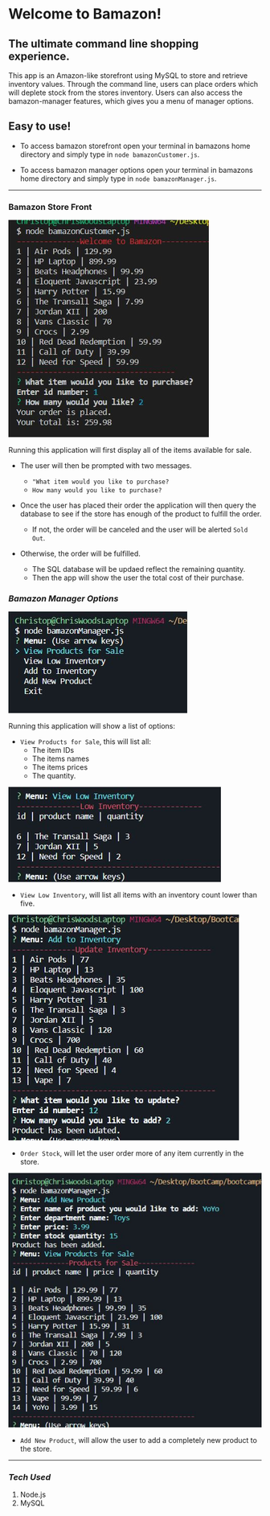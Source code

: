 # **Welcome to Bamazon!**

## **The ultimate command line shopping experience.**

This app is an Amazon-like storefront using MySQL to store and    retrieve inventory values. Through the command line, users can place orders which will deplete stock from the stores inventory. Users can also access the bamazon-manager features, which gives you a menu of manager options.

## **Easy to use!**

- To access bamazon storefront open your terminal in bamazons home directory and simply type in `node bamazonCustomer.js`.

- To access bamazon manager options open your terminal in bamazons home directory and simply type in `node bamazonManager.js`.

- - -

### **Bamazon Store Front**

![alt text](images/BamaCustomer.jpg)

Running this application will first display all of the items available for sale.

- The user will then be prompted with two messages.
  - `"What item would you like to purchase?`
  - `How many would you like to purchase?`

- Once the user has placed their order the application will then query the database to see if the store has enough of the product to fulfill the order.
  - If not, the order will be canceled and the user will be alerted `Sold Out`.

- Otherwise, the order will be fulfilled.
  - The SQL database will be updaed reflect the remaining quantity.
  - Then the app will show the user the total cost of their purchase.

### ***Bamazon Manager Options***

![alt text](images/BamaManagerOptions.jpg)

Running this application will show a list of options:

- `View Products for Sale`, this will list all:
  - The item IDs
  - The items names
  - The items prices
  - The quantity.

![alt text](images/BamaManagerLow.jpg)

- `View Low Inventory`, will list all items with an inventory count lower than five.

![alt text](images/BamaManagerAdd.jpg)

- `Order Stock`, will let the user order more of any item currently in the store.

![alt text](images/BamaManagerNew.jpg)

- `Add New Product`, will allow the user to add a completely new product to the store.

- - -

### ***Tech Used***

1. Node.js
2. MySQL